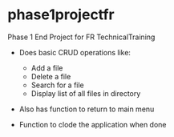# phase1projectfr
Phase 1 End Project for FR TechnicalTraining

- Does basic CRUD operations like:
  - Add a file
  - Delete a file
  - Search for a file 
  - Display list of all files in directory

- Also has function to return to main menu 
- Function to clode the application when done
